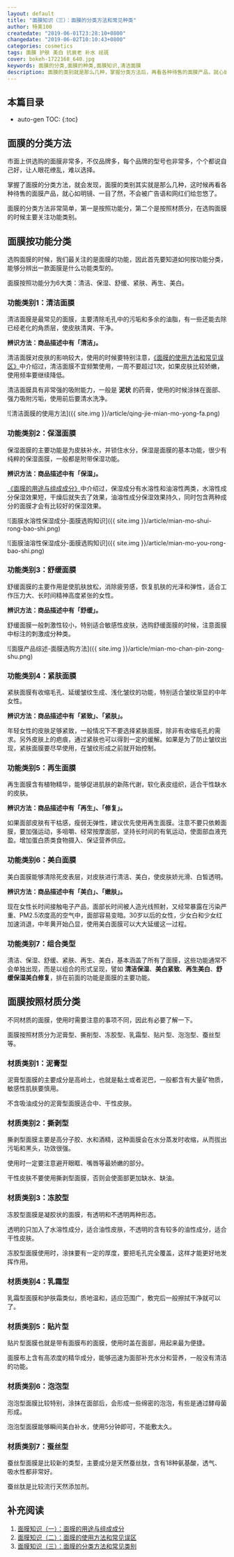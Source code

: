 ```yaml
---
layout: default
title: "面膜知识（三）：面膜的分类方法和常见种类"
author: 特美100
createdate: "2019-06-01T23:28:10+0800"
changedate: "2019-06-02T10:10:43+0800"
categories: cosmetics
tags: 面膜 护肤 美白 抗衰老 补水 祛斑
cover: bokeh-1722168_640.jpg
keywords: 面膜的分类,面膜的种类,面膜知识,清洁面膜 
description: 面膜的类别就是那么几种，掌握分类方法后，再看各种待售的面膜产品，就心如明镜、一目了然，不会被广告语和网红们给忽悠了
---
```


## 本篇目录

* auto-gen TOC:
{:toc}

## 面膜的分类方法

市面上供选购的面膜非常多，不仅品牌多，每个品牌的型号也非常多，个个都说自己好，让人眼花缭乱，难以选择。

掌握了面膜的分类方法，就会发现，面膜的类别其实就是那么几种，这时候再看各种待售的面膜产品，就心如明镜、一目了然，不会被广告语和网红们给忽悠了。

面膜的分类方法非常简单，第一是按照功能分，第二个是按照材质分，在选购面膜的时候主要关注功能类别。

## 面膜按功能分类

选购面膜的时候，我们最关注的是面膜的功能，因此首先要知道如何按功能分类，能够分辨出一款面膜是什么功能类型的。

面膜按照功能分为6大类：清洁、保湿、舒缓、紧肤、再生、美白。

### 功能类别1：清洁面膜

清洁面膜是最常见的面膜，主要清除毛孔中的污垢和多余的油脂，有一些还能去除已经老化的角质层，使皮肤清爽、干净。

**辨识方法：商品描述中有「清洁」。**


清洁面膜对皮肤的影响较大，使用的时候要特别注意，[《面膜的使用方法和常见误区》](https://www.temei100.com/beauty/cosmetics/2019/05/29/mian-mo-zhi-shi-2/)中介绍过，清洁面膜不宜频繁使用，一周不要超过1次，如果皮肤比较娇嫩，使用频率要继续降低。

清洁面膜具有非常强的吸附能力，一般是 **泥状** 的药膏，使用的时候涂抹在面部、强力吸附污垢，使用前后要清水洗净。

![清洁面膜的使用方法]({{ site.img }}/article/qing-jie-mian-mo-yong-fa.png)

### 功能类别2：保湿面膜

保湿面膜的主要功能是为皮肤补水，并锁住水分，保湿是面膜的基本功能，很少有纯粹的保湿面膜，一般都是附带保湿功能。

**辨识方法：商品描述中有「保湿」。**

[《面膜的用途与组成成分》](https://www.temei100.com/beauty/cosmetics/2019/05/25/mian-mo-zhi-shi-1/#%E9%9D%A2%E8%86%9C%E7%9A%84%E7%BB%84%E6%88%90%E4%B8%8E%E6%88%90%E5%88%86%E8%A1%A8)中介绍过，保湿成分有水溶性和油溶性两类，水溶性成分保湿效果短，干燥后就失去了效果，油溶性成分保湿效果持久，同时包含两种成分的面膜才会有比较好的保湿效果。

![面膜水溶性保湿成分-面膜选购知识]({{ site.img }}/article/mian-mo-shui-rong-bao-shi.png)

![面膜油溶性保湿成分-面膜选购知识]({{ site.img }}/article/mian-mo-you-rong-bao-shi.png)

### 功能类别3：舒缓面膜

舒缓面膜的主要作用是使肌肤放松，消除疲劳感，恢复肌肤的光泽和弹性，适合工作压力大、长时间精神高度紧张的女性。

**辨识方法：商品描述中有「舒缓」。**

舒缓面膜一般刺激性较小，特别适合敏感性皮肤，选购舒缓面膜的时候，注意面膜中标注的刺激成分种类。

![面膜产品综述-面膜选购方法]({{ site.img }}/article/mian-mo-chan-pin-zong-shu.png)

### 功能类别4：紧肤面膜

紧肤面膜有收缩毛孔、延缓皱纹生成、浅化皱纹的功能，特别适合皱纹渐显的中年女性。

**辨识方法：商品描述中有「紧致」、「紧肤」。**

年轻女性的皮肤足够紧致，一般情况下不要选择紧肤面膜，除非有收缩毛孔的需求。另外皮肤上的疤痕，通过紧肤也可以得到一定的缓解。如果是为了防止皱纹出现，紧肤面膜要尽早使用，在皱纹形成之前就开始控制。

### 功能类别5：再生面膜

再生面膜含有植物精华，能够促进肌肤的新陈代谢，软化表皮组织，适合干性缺水的皮肤。

**辨识方法：商品描述中有「再生」、「修复」。**

如果面部皮肤有干枯感，瘦弱无弹性，建议优先使用再生面膜。注意不要只依赖面膜，要加强运动，多咀嚼、经常按摩面部，坚持长时间的有氧运动，使面部血液充盈。增加蛋白质类食物摄入、保证营养供应。

### 功能类别6：美白面膜

美白面膜能够清除死皮表层，对皮肤进行清洁、美白，使皮肤娇光滑、白皙透明。

**辨识方法：商品描述中有「美白」、「嫩肤」。**

现在女性长时间接触电子产品，面部长时间被人造光线照射，又经常暴露在污染严重、PM2.5浓度高的空气中，面部容易变暗。30岁以后的女性，少女白和少女红加速消退，中年黄开始凸显，使用美白面膜可以大大延缓这一过程。


### 功能类别7：组合类型

清洁、保湿、舒缓、紧肤、再生、美白，基本涵盖了所有了面膜，这些功能通常不会单独出现，而是以组合的形式呈现，譬如 **清洁保湿**、**美白紧致**、**再生美白**、**舒缓保湿美白修复**，排在前面的功能是面膜的主要功能。

## 面膜按照材质分类

不同材质的面膜，使用时需要注意的事项不同，因此有必要了解一下。

面膜按照材质分为泥膏型、撕削型、冻胶型、乳霜型、贴片型、泡泡型、蚕丝型等。

### 材质类别1：泥膏型

泥膏型面膜的主要成分是高岭土，也就是黏土或者泥巴，一般都含有大量矿物质，敏感性肌肤要慎用。

不含吸油成分的泥膏型面膜适合中、干性皮肤。

### 材质类别2：撕剥型

撕剥型面膜主要是高分子胶、水和酒精，这种面膜会在水分蒸发时收缩，从而拔出污垢和黑头，功效很强。

使用时一定要注意避开眼眶、嘴唇等最娇嫩的部分。

干性皮肤不要使用撕剥型面膜，否则会使面部更加缺水、缺油。

### 材质类别3：冻胶型

冻胶型面膜是凝胶状的面膜，有透明和不透明两种形态。

透明的只加入了水溶性成分，适合油性皮肤，不透明的含有较多的油性成分，适合干性皮肤。

冻胶型面膜使用时，涂抹要有一定的厚度，要把毛孔完全覆盖，这样才能更好地发挥作用。

### 材质类别4：乳霜型

乳霜型面膜和护肤霜类似，质地温和，适应范围广，敷完后一般擦拭干净就可以了。

### 材质类别5：贴片型

贴片型面膜也就是带有面膜布的面膜，使用时盖在面部，用起来最为便捷。

面膜布上含有高浓度的精华成分，能够迅速为面部补充水分和营养，一般没有清洁的功能。

### 材质类别6：泡泡型

泡泡型面膜比较特别，涂抹在面部后，会形成一些绵密的泡泡，有些是通过酵母菌形成。

泡泡型面膜能够瞬间美白补水，使用5分钟即可，不能敷太久。

### 材质类别7：蚕丝型

蚕丝型面膜是比较新的类型，主要成分是天然蚕丝肽，含有18种氨基酸，透气、吸水性都非常好。

蚕丝肽是比较流行天然添加剂。

## 补充阅读

1. [面膜知识（一）：面膜的用途与组成成分][1]
2. [面膜知识（二）：面膜的使用方法和常见误区][2]
3. [面膜知识（三）：面膜的分类方法和常见类别][3]

[1]: https://www.temei100.com/beauty/cosmetics/2019/05/25/mian-mo-zhi-shi-1/ "面膜知识（一）：面膜的用途与组成成分"
[2]: https://www.temei100.com/beauty/cosmetics/2019/05/29/mian-mo-zhi-shi-2/ "面膜知识（二）：面膜的使用方法和常见误区"
[3]: https://www.temei100.com//beauty/cosmetics/2019/06/01/mian-mo-zhi-shi-3/ "面膜知识（三）：面膜的分类方法和常见类别"
